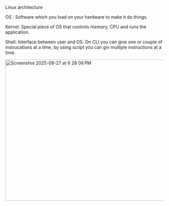 Linux architecture

OS : Software which you load on your hardware to make it do things.

Kernel: Special piece of OS that controls memory, CPU and runs the application.

Shell: Interface between user and OS. On CLI you can give one or couple of instrucations at a time, by using script you can giv multiple instructions at a time.

<img width="797" height="448" alt="Screenshot 2025-08-27 at 6 28 06 PM" src="https://github.com/user-attachments/assets/a4389a7b-2885-4257-8d52-a3f3826b266a" />
